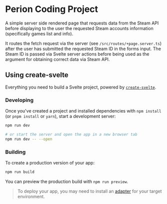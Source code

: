 # Perion Coding Project

A simple server side rendered page that requests data from the Steam API before displaying to the user the requested Steam accounts information (specifically games list and info).

It routes the fetch request via the server (see `/src/routes/+page.server.ts`) after the user has submitted the requested Steam ID in the forms input. The Steam ID is passed via Svelte server actions before being used as the argument for obtaining correct data via Steam API.

## Using create-svelte

Everything you need to build a Svelte project, powered by [`create-svelte`](https://github.com/sveltejs/kit/tree/main/packages/create-svelte).

### Developing

Once you've created a project and installed dependencies with `npm install` (or `pnpm install` or `yarn`), start a development server:

```bash
npm run dev

# or start the server and open the app in a new browser tab
npm run dev -- --open
```

### Building

To create a production version of your app:

```bash
npm run build
```

You can preview the production build with `npm run preview`.

> To deploy your app, you may need to install an [adapter](https://kit.svelte.dev/docs/adapters) for your target environment.
